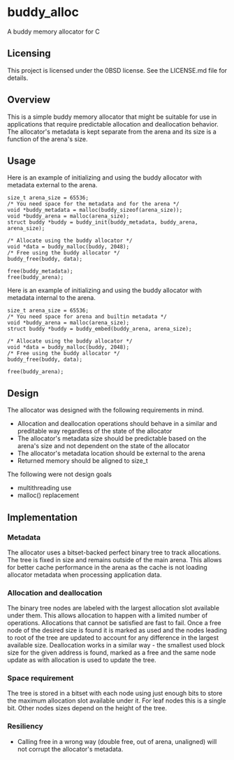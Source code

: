 # buddy_alloc
A buddy memory allocator for C

## Licensing

This project is licensed under the 0BSD license. See the LICENSE.md file for details.

## Overview

This is a simple buddy memory allocator that might be suitable for use in applications that require predictable allocation and deallocation behavior. The allocator's metadata is kept separate from the arena and its size is a function of the arena's size.

## Usage

Here is an example of initializing and using the buddy allocator with metadata external to the arena.

```
size_t arena_size = 65536;
/* You need space for the metadata and for the arena */
void *buddy_metadata = malloc(buddy_sizeof(arena_size));
void *buddy_arena = malloc(arena_size);
struct buddy *buddy = buddy_init(buddy_metadata, buddy_arena, arena_size);

/* Allocate using the buddy allocator */
void *data = buddy_malloc(buddy, 2048);
/* Free using the buddy allocator */
buddy_free(buddy, data);

free(buddy_metadata);
free(buddy_arena);
```

Here is an example of initializing and using the buddy allocator with metadata internal to the arena.

```
size_t arena_size = 65536;
/* You need space for arena and builtin metadata */
void *buddy_arena = malloc(arena_size);
struct buddy *buddy = buddy_embed(buddy_arena, arena_size);

/* Allocate using the buddy allocator */
void *data = buddy_malloc(buddy, 2048);
/* Free using the buddy allocator */
buddy_free(buddy, data);

free(buddy_arena);
```

## Design

The allocator was designed with the following requirements in mind.

- Allocation and deallocation operations should behave in a similar and preditable way regardless of the state of the allocator
- The allocator's metadata size should be predictable based on the arena's size and not dependent on the state of the allocator
- The allocator's metadata location should be external to the arena
- Returned memory should be aligned to size_t

The following were not design goals

- multithreading use
- malloc() replacement

## Implementation

### Metadata

The allocator uses a bitset-backed perfect binary tree to track allocations. The tree is fixed in size and remains outside of the main arena. This allows for better cache performance in the arena as the cache is not loading allocator metadata when processing application data.

### Allocation and deallocation

The binary tree nodes are labeled with the largest allocation slot available under them. This allows allocation to happen with a limited number of operations. Allocations that cannot be satisfied are fast to fail. Once a free node of the desired size is found it is marked as used and the nodes leading to root of the tree are updated to account for any difference in the largest available size. Deallocation works in a similar way - the smallest used block size for the given address is found, marked as a free and the same node update as with allocation is used to update the tree. 

### Space requirement

The tree is stored in a bitset with each node using just enough bits to store the maximum allocation slot available under it. For leaf nodes this is a single bit. Other nodes sizes depend on the height of the tree.

### Resiliency

- Calling free in a wrong way (double free, out of arena, unaligned) will not corrupt the allocator's metadata.
